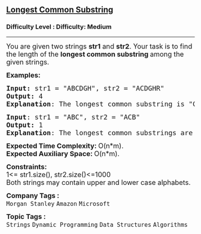 <h2><a href="https://www.geeksforgeeks.org/problems/longest-common-substring1452/0">Longest Common Substring</a></h2><h3>Difficulty Level : Difficulty: Medium</h3><hr><div class="problems_problem_content__Xm_eO"><p><span style="font-size: 18px;">You are given two strings <strong>str1</strong> and <strong>str2</strong>. Your task is to find the length of the <strong>longest common substring </strong>among the given strings.</span></p>
<p><span style="font-size: 18px;"><strong>Examples:</strong></span></p>
<pre><span style="font-size: 18px;"><strong>Input: </strong>str1 = "ABCDGH", str2 = "ACDGHR"
<strong>Output:</strong> 4
<strong>Explanation</strong>: The longest common substring is "CDGH" which has length 4.</span>
</pre>
<pre><span style="font-size: 18px;"><strong>Input</strong>: str1 = "ABC", str2 = "ACB"
<strong>Output:</strong> 1
<strong>Explanation</strong>: The longest common substrings are "A", "B", "C" all having length 1.
</span></pre>
<p><span style="font-size: 18px;"><strong>Expected Time Complexity: </strong>O(n*m).<br><strong>Expected Auxiliary Space:&nbsp;</strong>O(n*m).</span></p>
<p><span style="font-size: 18px;"><strong>Constraints:</strong><br>1&lt;= str1.size(), str2.size()&lt;=1000<br>Both strings may contain upper and lower case alphabets.</span></p></div><p><span style=font-size:18px><strong>Company Tags : </strong><br><code>Morgan Stanley</code>&nbsp;<code>Amazon</code>&nbsp;<code>Microsoft</code>&nbsp;<br><p><span style=font-size:18px><strong>Topic Tags : </strong><br><code>Strings</code>&nbsp;<code>Dynamic Programming</code>&nbsp;<code>Data Structures</code>&nbsp;<code>Algorithms</code>&nbsp;